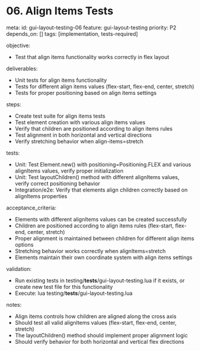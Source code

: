 # 06. Align Items Tests

meta:
  id: gui-layout-testing-06
  feature: gui-layout-testing
  priority: P2
  depends_on: []
  tags: [implementation, tests-required]

objective:
- Test that align items functionality works correctly in flex layout

deliverables:
- Unit tests for align items functionality
- Tests for different align items values (flex-start, flex-end, center, stretch)
- Tests for proper positioning based on align items settings

steps:
- Create test suite for align items tests
- Test element creation with various align items values
- Verify that children are positioned according to align items rules
- Test alignment in both horizontal and vertical directions
- Verify stretching behavior when align-items=stretch

tests:
- Unit: Test Element.new() with positioning=Positioning.FLEX and various alignItems values, verify proper initialization
- Unit: Test layoutChildren() method with different alignItems values, verify correct positioning behavior
- Integration/e2e: Verify that elements align children correctly based on alignItems properties

acceptance_criteria:
- Elements with different alignItems values can be created successfully
- Children are positioned according to align items rules (flex-start, flex-end, center, stretch)
- Proper alignment is maintained between children for different align items options
- Stretching behavior works correctly when alignItems=stretch
- Elements maintain their own coordinate system with align items settings

validation:
- Run existing tests in testing/__tests__/gui-layout-testing.lua if it exists, or create new test file for this functionality
- Execute: lua testing/__tests__/gui-layout-testing.lua

notes:
- Align items controls how children are aligned along the cross axis
- Should test all valid alignItems values (flex-start, flex-end, center, stretch)
- The layoutChildren() method should implement proper alignment logic
- Should verify behavior for both horizontal and vertical flex directions